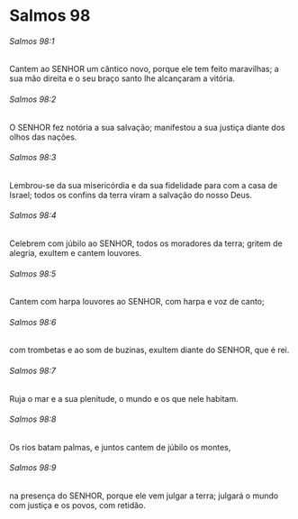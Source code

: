 # Salmos 98

###### Salmos 98:1

Cantem ao SENHOR um cântico novo, porque ele tem feito maravilhas; a sua mão direita e o seu braço santo lhe alcançaram a vitória.

###### Salmos 98:2

O SENHOR fez notória a sua salvação; manifestou a sua justiça diante dos olhos das nações.

###### Salmos 98:3

Lembrou-se da sua misericórdia e da sua fidelidade para com a casa de Israel; todos os confins da terra viram a salvação do nosso Deus.

###### Salmos 98:4

Celebrem com júbilo ao SENHOR, todos os moradores da terra; gritem de alegria, exultem e cantem louvores.

###### Salmos 98:5

Cantem com harpa louvores ao SENHOR, com harpa e voz de canto;

###### Salmos 98:6

com trombetas e ao som de buzinas, exultem diante do SENHOR, que é rei.

###### Salmos 98:7

Ruja o mar e a sua plenitude, o mundo e os que nele habitam.

###### Salmos 98:8

Os rios batam palmas, e juntos cantem de júbilo os montes,

###### Salmos 98:9

na presença do SENHOR, porque ele vem julgar a terra; julgará o mundo com justiça e os povos, com retidão.

